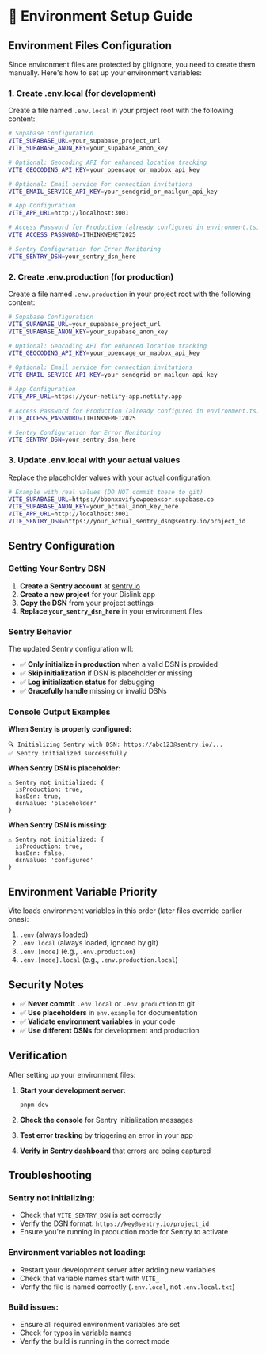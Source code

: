 # 🔧 Environment Setup Guide

## **Environment Files Configuration**

Since environment files are protected by gitignore, you need to create them manually. Here's how to set up your environment variables:

### **1. Create .env.local (for development)**

Create a file named `.env.local` in your project root with the following content:

```bash
# Supabase Configuration
VITE_SUPABASE_URL=your_supabase_project_url
VITE_SUPABASE_ANON_KEY=your_supabase_anon_key

# Optional: Geocoding API for enhanced location tracking
VITE_GEOCODING_API_KEY=your_opencage_or_mapbox_api_key

# Optional: Email service for connection invitations
VITE_EMAIL_SERVICE_API_KEY=your_sendgrid_or_mailgun_api_key

# App Configuration
VITE_APP_URL=http://localhost:3001

# Access Password for Production (already configured in environment.ts)
VITE_ACCESS_PASSWORD=ITHINKWEMET2025

# Sentry Configuration for Error Monitoring
VITE_SENTRY_DSN=your_sentry_dsn_here
```

### **2. Create .env.production (for production)**

Create a file named `.env.production` in your project root with the following content:

```bash
# Supabase Configuration
VITE_SUPABASE_URL=your_supabase_project_url
VITE_SUPABASE_ANON_KEY=your_supabase_anon_key

# Optional: Geocoding API for enhanced location tracking
VITE_GEOCODING_API_KEY=your_opencage_or_mapbox_api_key

# Optional: Email service for connection invitations
VITE_EMAIL_SERVICE_API_KEY=your_sendgrid_or_mailgun_api_key

# App Configuration
VITE_APP_URL=https://your-netlify-app.netlify.app

# Access Password for Production (already configured in environment.ts)
VITE_ACCESS_PASSWORD=ITHINKWEMET2025

# Sentry Configuration for Error Monitoring
VITE_SENTRY_DSN=your_sentry_dsn_here
```

### **3. Update .env.local with your actual values**

Replace the placeholder values with your actual configuration:

```bash
# Example with real values (DO NOT commit these to git)
VITE_SUPABASE_URL=https://bbonxxvifycwpoeaxsor.supabase.co
VITE_SUPABASE_ANON_KEY=your_actual_anon_key_here
VITE_APP_URL=http://localhost:3001
VITE_SENTRY_DSN=https://your_actual_sentry_dsn@sentry.io/project_id
```

## **Sentry Configuration**

### **Getting Your Sentry DSN**

1. **Create a Sentry account** at [sentry.io](https://sentry.io)
2. **Create a new project** for your Dislink app
3. **Copy the DSN** from your project settings
4. **Replace `your_sentry_dsn_here`** in your environment files

### **Sentry Behavior**

The updated Sentry configuration will:

- ✅ **Only initialize in production** when a valid DSN is provided
- ✅ **Skip initialization** if DSN is placeholder or missing
- ✅ **Log initialization status** for debugging
- ✅ **Gracefully handle** missing or invalid DSNs

### **Console Output Examples**

**When Sentry is properly configured:**
```
🔍 Initializing Sentry with DSN: https://abc123@sentry.io/...
✅ Sentry initialized successfully
```

**When Sentry DSN is placeholder:**
```
⚠️ Sentry not initialized: {
  isProduction: true,
  hasDsn: true,
  dsnValue: 'placeholder'
}
```

**When Sentry DSN is missing:**
```
⚠️ Sentry not initialized: {
  isProduction: true,
  hasDsn: false,
  dsnValue: 'configured'
}
```

## **Environment Variable Priority**

Vite loads environment variables in this order (later files override earlier ones):

1. `.env` (always loaded)
2. `.env.local` (always loaded, ignored by git)
3. `.env.[mode]` (e.g., `.env.production`)
4. `.env.[mode].local` (e.g., `.env.production.local`)

## **Security Notes**

- ✅ **Never commit** `.env.local` or `.env.production` to git
- ✅ **Use placeholders** in `env.example` for documentation
- ✅ **Validate environment variables** in your code
- ✅ **Use different DSNs** for development and production

## **Verification**

After setting up your environment files:

1. **Start your development server:**
   ```bash
   pnpm dev
   ```

2. **Check the console** for Sentry initialization messages

3. **Test error tracking** by triggering an error in your app

4. **Verify in Sentry dashboard** that errors are being captured

## **Troubleshooting**

### **Sentry not initializing:**
- Check that `VITE_SENTRY_DSN` is set correctly
- Verify the DSN format: `https://key@sentry.io/project_id`
- Ensure you're running in production mode for Sentry to activate

### **Environment variables not loading:**
- Restart your development server after adding new variables
- Check that variable names start with `VITE_`
- Verify the file is named correctly (`.env.local`, not `.env.local.txt`)

### **Build issues:**
- Ensure all required environment variables are set
- Check for typos in variable names
- Verify the build is running in the correct mode
